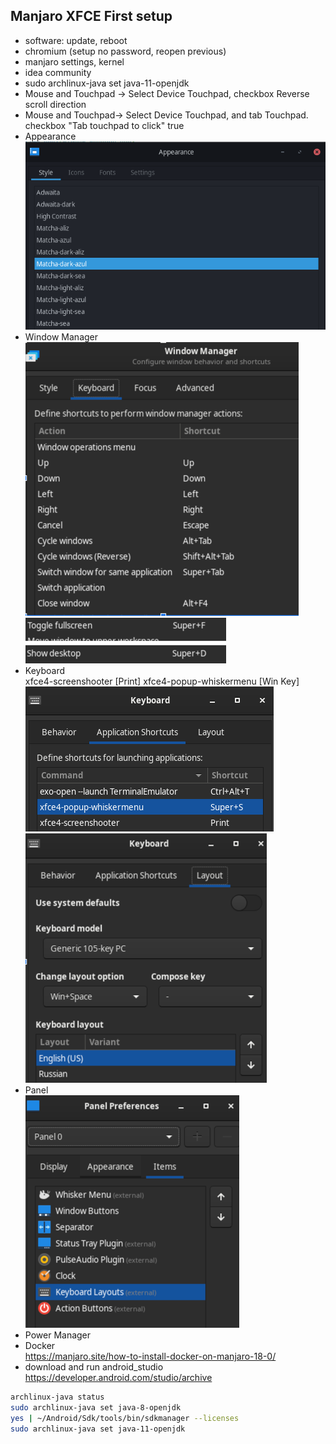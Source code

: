 ## Manjaro XFCE First setup
- software: update, reboot
- chromium (setup no password, reopen previous)
- manjaro settings, kernel
- idea community
- sudo archlinux-java set java-11-openjdk  
- Mouse and Touchpad -> Select Device Touchpad, checkbox Reverse scroll direction
- Mouse and Touchpad-> Select Device Touchpad, and tab Touchpad. checkbox "Tab touchpad to click" true
- Appearance
![img.png](appearance.png)
- Window Manager  
![img.png](window_manager.png)  
![img.png](windows_manager_2.png)  
- Keyboard  
xfce4-screenshooter  [Print]
xfce4-popup-whiskermenu [Win Key]  
![img.png](keyboard1.png)  
![img.png](keyboard2.png)  
- Panel  
![img.png](panel.png)
- Power Manager   
- Docker  
  https://manjaro.site/how-to-install-docker-on-manjaro-18-0/  
- download and run android_studio  
https://developer.android.com/studio/archive
```bash
archlinux-java status
sudo archlinux-java set java-8-openjdk
yes | ~/Android/Sdk/tools/bin/sdkmanager --licenses
sudo archlinux-java set java-11-openjdk
```
